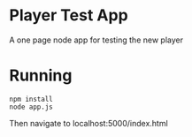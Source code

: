 # Player Test App
A one page node app for testing the new player

# Running

    npm install
    node app.js

Then navigate to localhost:5000/index.html

